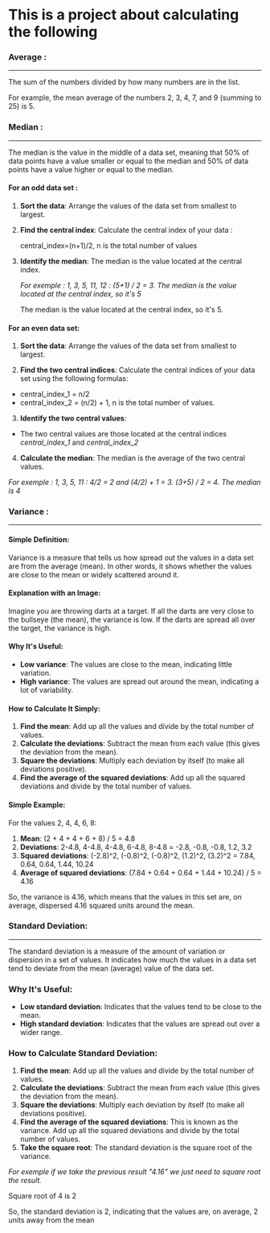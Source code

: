 This is a project about calculating the following
===================================================

### Average : 
---
The sum of the numbers divided by how many numbers are in the list.

For example, the mean average of the numbers 2, 3, 4, 7, and 9 (summing to 25) is 5.

### Median : 
---
The median is the value in the middle of a data set, meaning that 50% of data points have a value smaller or equal to the median and 50% of data points have a value higher or equal to the median.

#### For an odd data set : 

1. **Sort the data**: Arrange the values of the data set from smallest to largest.

2. **Find the central index**: Calculate the central index of your data :

    central_index=(n+1)/2, n is the total number of values

3. **Identify the median**: The median is the value located at the central index.

    _For exemple : 1, 3, 5, 11, 12 : (5+1) / 2 = 3. The median is the value located at the central index, so it's 5_

    The median is the value located at the central index, so it's 5.

#### For an even data set:

1. **Sort the data**: Arrange the values of the data set from smallest to largest.

2. **Find the two central indices**: Calculate the central indices of your data set using the following formulas:

 - central_index_1 = n/2
 - central_index_2 = (n/2) + 1, n is the total number of values.

3. **Identify the two central values**:  
- The two central values are those located at the central indices *central_index_1* and *central_index_2*

4. **Calculate the median**: The median is the average of the two central values.

_For exemple : 1, 3, 5, 11 : 4/2 = 2 and (4/2) + 1 = 3. (3+5) / 2 = 4. The median is 4_

### Variance :
---

#### Simple Definition:

Variance is a measure that tells us how spread out the values in a data set are from the average (mean). In other words, it shows whether the values are close to the mean or widely scattered around it.

#### Explanation with an Image:

Imagine you are throwing darts at a target. If all the darts are very close to the bullseye (the mean), the variance is low. If the darts are spread all over the target, the variance is high.

#### Why It's Useful:

- **Low variance**: The values are close to the mean, indicating little variation.
- **High variance**: The values are spread out around the mean, indicating a lot of variability.

#### How to Calculate It Simply:

1. **Find the mean**: Add up all the values and divide by the total number of values.
2. **Calculate the deviations**: Subtract the mean from each value (this gives the deviation from the mean).
3. **Square the deviations**: Multiply each deviation by itself (to make all deviations positive).
4. **Find the average of the squared deviations**: Add up all the squared deviations and divide by the total number of values.

#### Simple Example:

For the values 2, 4, 4, 6, 8:

1. **Mean**: (2 + 4 + 4 + 6 + 8) / 5 = 4.8
2. **Deviations**: 2-4.8, 4-4.8, 4-4.8, 6-4.8, 8-4.8 = -2.8, -0.8, -0.8, 1.2, 3.2
3. **Squared deviations**: (-2.8)^2, (-0.8)^2, (-0.8)^2, (1.2)^2, (3.2)^2 = 7.84, 0.64, 0.64, 1.44, 10.24
4. **Average of squared deviations**: (7.84 + 0.64 + 0.64 + 1.44 + 10.24) / 5 = 4.16

So, the variance is 4.16, which means that the values in this set are, on average, dispersed 4.16 squared units around the mean.

### Standard Deviation:
---
The standard deviation is a measure of the amount of variation or dispersion in a set of values. It indicates how much the values in a data set tend to deviate from the mean (average) value of the data set.

### Why It's Useful:
- **Low standard deviation**: Indicates that the values tend to be close to the mean.
- **High standard deviation**: Indicates that the values are spread out over a wider range.

### How to Calculate Standard Deviation:

1. **Find the mean**: Add up all the values and divide by the total number of values.
2. **Calculate the deviations**: Subtract the mean from each value (this gives the deviation from the mean).
3. **Square the deviations**: Multiply each deviation by itself (to make all deviations positive).
4. **Find the average of the squared deviations**: This is known as the variance. Add up all the squared deviations and divide by the total number of values.
5. **Take the square root**: The standard deviation is the square root of the variance.

_For exemple if we take the previous result "4.16" we just need to square root the result._

Square root of 4 is 2

So, the standard deviation is 2, indicating that the values are, on average, 2 units away from the mean